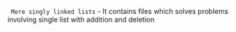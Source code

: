 ` More singly linked lists` - It contains files which solves problems involving single list with addition and deletion
